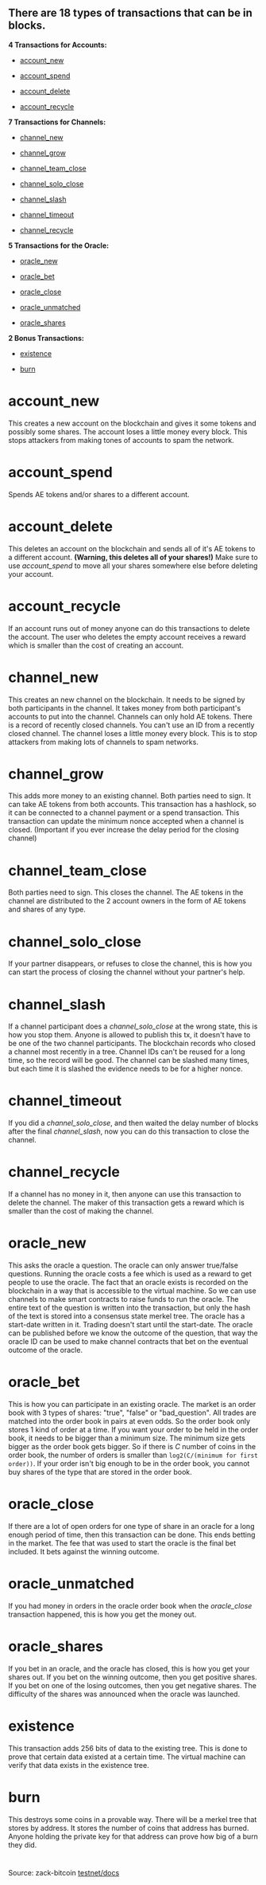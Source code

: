 ## There are 18 types of transactions that can be in blocks.

**4 Transactions for Accounts:**

 * [account_new](#account_new) 
 
* [account_spend](#account_spend)
 
* [account_delete](#account_delete)
 
* [account_recycle](#account_recycle)

**7 Transactions for Channels:**

 * [channel_new](#channel_new)
 
* [channel_grow](#channel_grow)
 
* [channel_team_close](#channel_team_close)

 * [channel_solo_close](#channel_solo_close)
 
* [channel_slash](#channel_slash)

 * [channel_timeout](#channel_timeout)

 *  [channel_recycle](#channel_recycle)

**5 Transactions for the Oracle:**

 * [oracle_new](#oracle_new)
 
* [oracle_bet](#oracle_bet)
 
* [oracle_close](#oracle_close)

 * [oracle_unmatched](#oracle_unmatched)
 
* [oracle_shares](#oracle_shares)

**2 Bonus Transactions:**

 * [existence](#existence)
 
* [burn](#burn)

#    account_new

This creates a new account on the blockchain and gives it some tokens and possibly some shares. The account loses a little money every block. This stops attackers from making tones of accounts to spam the network.

#    account_spend

Spends AE tokens and/or shares to a different account.

#    account_delete

This deletes an account on the blockchain and sends all of it's AE tokens to a different account. **(Warning, this deletes all of your shares!)** Make sure to use _account_spend_ to move all your shares somewhere else before deleting your account.

#    account_recycle

If an account runs out of money anyone can do this transactions to delete the account. The user who deletes the empty account receives a reward which is smaller than the cost of creating an account.

#    channel_new

This creates an new channel on the blockchain. It needs to be signed by both participants in the channel. It takes money from both participant's accounts to put into the channel. Channels can only hold AE tokens. There is a record of recently closed channels. You can't use an ID from a recently closed channel. The channel loses a little money every block. This is to stop attackers from making lots of channels to spam networks.

#   channel_grow

This adds more money to an existing channel. Both parties need to sign. It can take AE tokens from both accounts. This transaction  has a hashlock, so it can be connected to a channel payment or a spend transaction. This transaction can update the minimum nonce accepted when a channel is closed. (Important if you ever increase the delay period for the closing channel)

#   channel_team_close

Both parties need to sign. This closes the channel. The AE tokens in the channel are distributed to the 2 account owners in the form of AE tokens and shares of any type.

#   channel_solo_close

If your partner disappears, or refuses to close the channel, this is how you can start the process of closing the channel without your partner's help.

#   channel_slash

If a channel participant does a _channel_solo_close_ at the wrong state, this is how you stop them. Anyone is allowed to publish this tx, it doesn't have to be one of the two channel participants. The blockchain records who closed a channel most recently in a tree. Channel IDs can't be reused for a long time, so the record will be good. The channel can be slashed many times, but each time it is slashed the evidence needs to be for a higher nonce.

#   channel_timeout

If you did a _channel_solo_close_, and then waited the delay number of blocks after the final _channel_slash_, now you can do this transaction to close the channel.

#   channel_recycle

If a channel has no money in it, then anyone can use this transaction to delete the channel. The maker of this transaction gets a reward which is smaller than the cost of making the channel.

#   oracle_new

This asks the oracle a question. The oracle can only answer true/false questions. Running the oracle costs a fee which is used as a reward to get people to use the oracle. The fact that an oracle exists is recorded on the blockchain in a way that is accessible to the virtual machine. So we can use channels to make smart contracts to raise funds to run the oracle. The entire text of the question is written into the transaction, but only the hash of the text is stored into a consensus state merkel tree. The oracle has a start-date written in it. Trading doesn't start until the start-date. The oracle can be published before we know the outcome of the question, that way the oracle ID can be used to make channel contracts that bet on the eventual outcome of the oracle.

#   oracle_bet

This is how you can participate in an existing oracle. The market is an order book with 3 types of shares: "true", "false" or "bad_question". All trades are matched into the order book in pairs at even odds. So the order book only stores 1 kind of order at a time. If you want your order to be held in the order book, it needs to be bigger than a minimum size. The minimum size gets bigger as the order book gets bigger. So if there is _C_ number of coins in the order book, the number of orders is smaller than `log2(C/(minimum for first order))`. If your order isn't big enough to be in the order book, you cannot buy shares of the type that are stored in the order book.

#   oracle_close

If there are a lot of open orders for one type of share in an oracle for a long enough period of time, then this transaction can be done. This ends betting in the market. The fee that was used to start the oracle is the final bet included. It bets against the winning outcome.

#   oracle_unmatched

If you had money in orders in the oracle order book when the _oracle_close_ transaction happened, this is how you get the money out.

#   oracle_shares

If you bet in an oracle, and the oracle has closed, this is how you get your shares out. If you bet on the winning outcome, then you get positive shares. If you bet on one of the losing outcomes, then you get negative shares. The difficulty of the shares was announced when the oracle was launched.

#   existence

This transaction adds 256 bits of data to the existing tree. This is done to prove that certain data existed at a certain time. The virtual machine can verify that data exists in the existence tree. 

#   burn

This destroys some coins in a provable way. There will be a merkel tree that stores by address. It stores the number of coins that address has burned. Anyone holding the private key for that address can prove how big of a burn they did.
# 
Source: zack-bitcoin [testnet/docs](https://github.com/aeternity/testnet/blob/master/docs/transaction_types.md)



